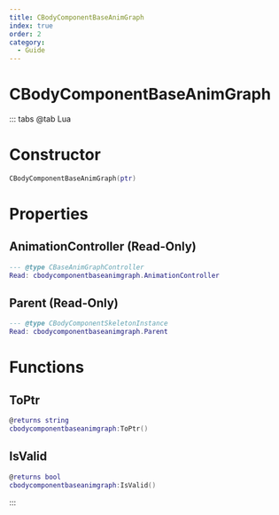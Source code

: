 ```yaml
---
title: CBodyComponentBaseAnimGraph
index: true
order: 2
category:
  - Guide
---
```


# CBodyComponentBaseAnimGraph

::: tabs
@tab Lua
# Constructor
```lua
CBodyComponentBaseAnimGraph(ptr)
```
# Properties
## AnimationController (Read-Only)
```lua
--- @type CBaseAnimGraphController
Read: cbodycomponentbaseanimgraph.AnimationController
```
## Parent (Read-Only)
```lua
--- @type CBodyComponentSkeletonInstance
Read: cbodycomponentbaseanimgraph.Parent
```
# Functions
## ToPtr
```lua
@returns string
cbodycomponentbaseanimgraph:ToPtr()
```
## IsValid
```lua
@returns bool
cbodycomponentbaseanimgraph:IsValid()
```

:::